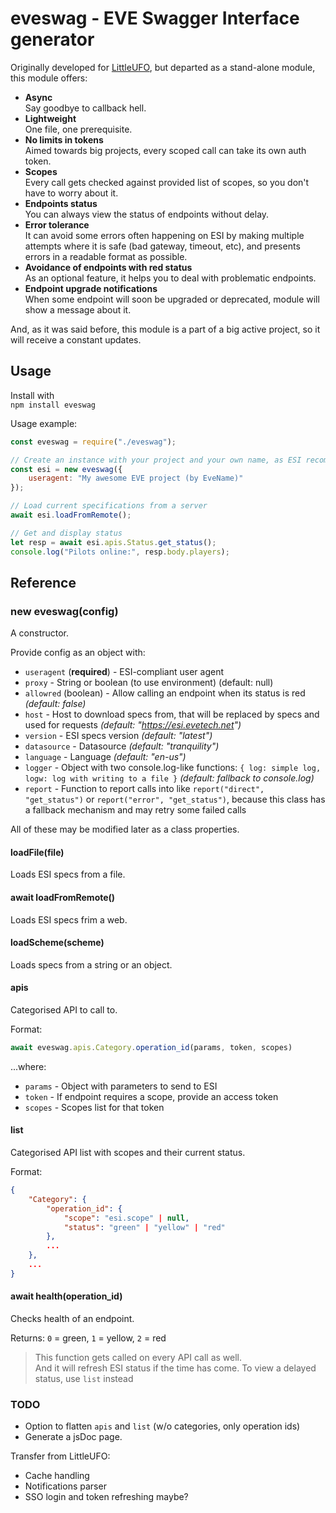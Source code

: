 # eveswag - EVE Swagger Interface generator

Originally developed for [LittleUFO](https://gitlab.com/airships/ufo), but departed as a stand-alone module, this module offers:
* **Async**  
  Say goodbye to callback hell.
* **Lightweight**  
  One file, one prerequisite.
* **No limits in tokens**  
  Aimed towards big projects, every scoped call can take its own auth token.
* **Scopes**  
  Every call gets checked against provided list of scopes, so you don't have to worry about it.
* **Endpoints status**  
  You can always view the status of endpoints without delay.
* **Error tolerance**  
  It can avoid some errors often happening on ESI by making multiple attempts where it is safe (bad gateway, timeout, etc), and presents errors in a readable format as possible.
* **Avoidance of endpoints with red status**  
  As an optional feature, it helps you to deal with problematic endpoints.
* **Endpoint upgrade notifications**  
  When some endpoint will soon be upgraded or deprecated, module will show a message about it.

And, as it was said before, this module is a part of a big active project, so it will receive a constant updates.


## Usage

Install with  
`npm install eveswag`

Usage example:
```js
const eveswag = require("./eveswag");

// Create an instance with your project and your own name, as ESI recommends
const esi = new eveswag({
    useragent: "My awesome EVE project (by EveName)"
});

// Load current specifications from a server
await esi.loadFromRemote();

// Get and display status
let resp = await esi.apis.Status.get_status();
console.log("Pilots online:", resp.body.players);
```

## Reference

### new eveswag(config)
A constructor.

Provide config as an object with:
* `useragent` (**required**) - ESI-compliant user agent
* `proxy` - String or boolean (to use environment) (default: null)
* `allowred` (boolean) - Allow calling an endpoint when its status is red *(default: false)*
* `host` - Host to download specs from, that will be replaced by specs and used for requests *(default: "https://esi.evetech.net")*
* `version` - ESI specs version *(default: "latest")*
* `datasource` - Datasource *(default: "tranquility")*
* `language` - Language *(default: "en-us")*
* `logger` - Object with two console.log-like functions: `{ log: simple log, logw: log with writing to a file }` *(default: fallback to console.log)*
* `report` - Function to report calls into like `report("direct", "get_status")` or `report("error", "get_status")`, because this class has a fallback mechanism and may retry some failed calls

All of these may be modified later as a class properties.

#### loadFile(file)
Loads ESI specs from a file.

#### await loadFromRemote()
Loads ESI specs frim a web.

#### loadScheme(scheme)
Loads specs from a string or an object.

#### apis
Categorised API to call to.

Format:
```js
await eveswag.apis.Category.operation_id(params, token, scopes)
```
...where:
* `params` - Object with parameters to send to ESI
* `token` - If endpoint requires a scope, provide an access token
* `scopes` - Scopes list for that token

#### list
Categorised API list with scopes and their current status.

Format:
```json
{
    "Category": {
        "operation_id": {
            "scope": "esi.scope" | null,
            "status": "green" | "yellow" | "red"
        },
        ...
    },
    ...
}
```

#### await health(operation_id)
Checks health of an endpoint.

Returns: `0` = green, `1` = yellow, `2` = red

> This function gets called on every API call as well.  
> And it will refresh ESI status if the time has come.
> To view a delayed status, use `list` instead


### TODO

* Option to flatten `apis` and `list` (w/o categories, only operation ids)
* Generate a jsDoc page.

Transfer from LittleUFO:
* Cache handling
* Notifications parser
* SSO login and token refreshing maybe?
